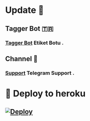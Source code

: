 # Update 💬

## Tagger Bot 🇹🇷
### [Tagger Bot](https://t.me/StarTaggerBot) Etiket Botu .

## Channel 🎲
### [Support](https://t.me/StarBotKanal) Telegram Support .

# 🚀 Deploy to heroku
[![Deploy](https://www.herokucdn.com/deploy/button.svg)](https://heroku.com/deploy?template=https://github.com/MehmetAtes21/Tagger)
-









